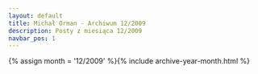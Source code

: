 ```yaml
---
layout: default
title: Michał Orman - Archiwum 12/2009
description: Posty z miesiąca 12/2009
navbar_pos: 1
---
```

{% assign month = '12/2009' %}{% include archive-year-month.html %}